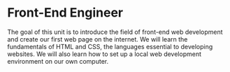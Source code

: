 # Front-End Engineer
 The goal of this unit is to introduce the field of front-end web development and create our first web page on the internet. We will learn the fundamentals of HTML and CSS, the languages essential to developing websites. We will also learn how to set up a local web development environment on our own computer.
